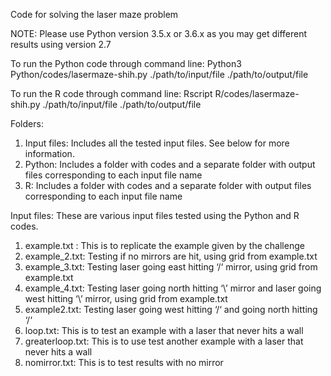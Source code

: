 Code for solving the laser maze problem

NOTE: Please use Python version 3.5.x or 3.6.x as you may get different results using version 2.7

To run the Python code through command line:
Python3 Python/codes/lasermaze-shih.py ./path/to/input/file ./path/to/output/file

To run the R code through command line:
Rscript R/codes/lasermaze-shih.py ./path/to/input/file ./path/to/output/file

Folders:
1) Input files: Includes all the tested input files. See below for more information.
2) Python: Includes a folder with codes and a separate folder with output files corresponding to each input file name
3) R: Includes a folder with codes and a separate folder with output files corresponding to each input file name

Input files:
These are various input files tested using the Python and R codes. 
1) example.txt : This is to replicate the example given by the challenge
2) example_2.txt: Testing if no mirrors are hit, using grid from example.txt
3) example_3.txt: Testing laser going east hitting ‘/‘ mirror, using grid from example.txt
4) example_4.txt: Testing laser going north hitting ‘\’ mirror and laser going west hitting ‘\’ mirror, using grid from example.txt
5) example2.txt: Testing laser going west hitting ‘/‘ and going north hitting ‘/‘
6) loop.txt: This is to test an example with a laser that never hits a wall
7) greaterloop.txt: This is to use test another example with a laser that never hits a wall
8) nomirror.txt: This is to test results with no mirror
